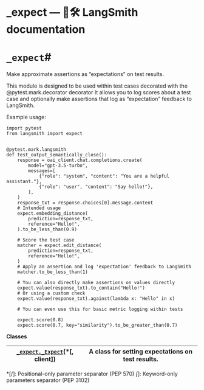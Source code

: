# _expect — 🦜️🛠️ LangSmith  documentation

# `_expect`#

Make approximate assertions as “expectations” on test results.

This module is designed to be used within test cases decorated with the @pytest.mark.decorator decorator It allows you to log scores about a test case and optionally make assertions that log as “expectation” feedback to LangSmith.

Example usage:
    
    
    
    import pytest
    from langsmith import expect
    
    
    @pytest.mark.langsmith
    def test_output_semantically_close():
        response = oai_client.chat.completions.create(
            model="gpt-3.5-turbo",
            messages=[
                {"role": "system", "content": "You are a helpful assistant."},
                {"role": "user", "content": "Say hello!"},
            ],
        )
        response_txt = response.choices[0].message.content
        # Intended usage
        expect.embedding_distance(
            prediction=response_txt,
            reference="Hello!",
        ).to_be_less_than(0.9)
    
        # Score the test case
        matcher = expect.edit_distance(
            prediction=response_txt,
            reference="Hello!",
        )
        # Apply an assertion and log 'expectation' feedback to LangSmith
        matcher.to_be_less_than(1)
    
        # You can also directly make assertions on values directly
        expect.value(response_txt).to_contain("Hello!")
        # Or using a custom check
        expect.value(response_txt).against(lambda x: "Hello" in x)
    
        # You can even use this for basic metric logging within tests
    
        expect.score(0.8)
        expect.score(0.7, key="similarity").to_be_greater_than(0.7)
    

**Classes**

[`_expect._Expect`](_expect/langsmith._expect._Expect.html#langsmith._expect._Expect "langsmith._expect._Expect")(*[, client]) | A class for setting expectations on test results.  
---|---
  *[/]: Positional-only parameter separator (PEP 570)
  *[*]: Keyword-only parameters separator (PEP 3102)